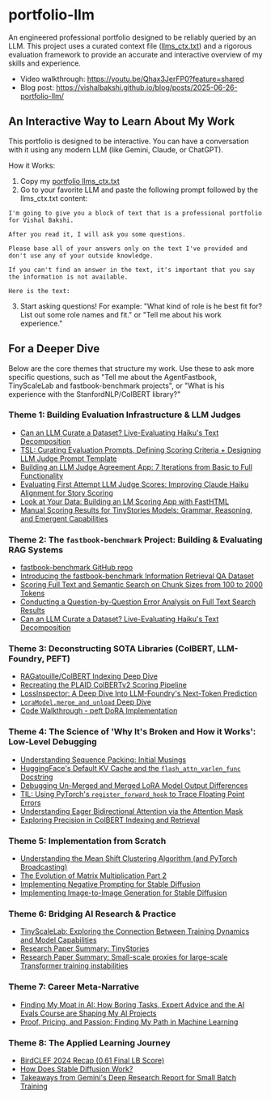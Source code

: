 # portfolio-llm

An engineered professional portfolio designed to be reliably queried by an LLM. This project uses a curated context file ([llms_ctx.txt](https://raw.githubusercontent.com/vishalbakshi/portfolio-llm/refs/heads/main/llms_ctx.txt)) and a rigorous evaluation framework to provide an accurate and interactive overview of my skills and experience.

- Video walkthrough: https://youtu.be/Qhax3JerFP0?feature=shared
- Blog post: https://vishalbakshi.github.io/blog/posts/2025-06-26-portfolio-llm/

## An Interactive Way to Learn About My Work

This portfolio is designed to be interactive. You can have a conversation with it using any modern LLM (like Gemini, Claude, or ChatGPT).

How it Works:

1. Copy my [portfolio llms_ctx.txt](https://raw.githubusercontent.com/vishalbakshi/portfolio-llm/refs/heads/main/llms_ctx.txt)
2. Go to your favorite LLM and paste the following prompt followed by the llms_ctx.txt content:

```
I'm going to give you a block of text that is a professional portfolio for Vishal Bakshi.

After you read it, I will ask you some questions.

Please base all of your answers only on the text I've provided and don't use any of your outside knowledge.

If you can't find an answer in the text, it's important that you say the information is not available.

Here is the text:
```
  
3. Start asking questions! For example: "What kind of role is he best fit for? List out some role names and fit." or "Tell me about his work experience."

## For a Deeper Dive

Below are the core themes that structure my work. Use these to ask more specific questions, such as "Tell me about the AgentFastbook, TinyScaleLab and fastbook-benchmark projects", or "What is his experience with the StanfordNLP/ColBERT library?"

### Theme 1: Building Evaluation Infrastructure & LLM Judges

* [Can an LLM Curate a Dataset? Live-Evaluating Haiku's Text Decomposition](https://youtu.be/NwPKy1rqXT8)
* [TSL: Curating Evaluation Prompts, Defining Scoring Criteria + Designing LLM Judge Prompt Template](https://youtu.be/k5J1S9N_j2g)
* [Building an LLM Judge Agreement App: 7 Iterations from Basic to Full Functionality](https://youtu.be/-a2D9cqXgN4) 
* [Evaluating First Attempt LLM Judge Scores: Improving Claude Haiku Alignment for Story Scoring](https://youtu.be/shIqv520AFY)
* [Look at Your Data: Building an LM Scoring App with FastHTML](https://youtu.be/tcTehUHyrGk) 
* [Manual Scoring Results for TinyStories Models: Grammar, Reasoning, and Emergent Capabilities](https://youtu.be/ZFu8N1Lc3oY)

### Theme 2: The `fastbook-benchmark` Project: Building & Evaluating RAG Systems

* [fastbook-benchmark GitHub repo](https://github.com/vishalbakshi/fastbook-benchmark)
* [Introducing the fastbook-benchmark Information Retrieval QA Dataset](https://youtu.be/VsVIy8k9rMU) 
* [Scoring Full Text and Semantic Search on Chunk Sizes from 100 to 2000 Tokens](https://vishalbakshi.github.io/blog/posts/2024-11-29-fastbook-benchmark-results/)
* [Conducting a Question-by-Question Error Analysis on Full Text Search Results](https://vishalbakshi.github.io/blog/posts/2024-09-05-fastbookRAG-bm25-error-analysis/)
* [Can an LLM Curate a Dataset? Live-Evaluating Haiku's Text Decomposition](https://youtu.be/NwPKy1rqXT8)

### Theme 3: Deconstructing SOTA Libraries (ColBERT, LLM-Foundry, PEFT)

* [RAGatouille/ColBERT Indexing Deep Dive](https://youtu.be/P9KXQ7pbv9s)
* [Recreating the PLAID ColBERTv2 Scoring Pipeline](https://vishalbakshi.github.io/blog/posts/2024-12-24-PLAID-ColBERTv2-scoring-pipeline/)
* [LossInspector: A Deep Dive Into LLM-Foundry's Next-Token Prediction](https://youtu.be/9ffnmeiDF_M)
* [`LoraModel.merge_and_unload` Deep Dive](https://youtu.be/NEosNY_d4zg) 
* [Code Walkthrough - peft DoRA Implementation](https://youtu.be/GE6jRudHhzY)

### Theme 4: The Science of 'Why It's Broken and How it Works': Low-Level Debugging

* [Understanding Sequence Packing: Initial Musings](https://youtu.be/xWnMDL9FDbg) 
* [HuggingFace's Default KV Cache and the `flash_attn_varlen_func` Docstring](https://youtu.be/pZpK5uGr7Lo) 
* [Debugging Un-Merged and Merged LoRA Model Output Differences](https://youtu.be/7fM8FClG66s) 
* [TIL: Using PyTorch's `register_forward_hook` to Trace Floating Point Errors](https://youtu.be/Y6qgWxU3oO4)
* [Understanding Eager Bidirectional Attention via the Attention Mask](https://youtu.be/u_v6HHyv4No)
* [Exploring Precision in ColBERT Indexing and Retrieval](https://youtu.be/aiNQ4I8YaD0)

### Theme 5: Implementation from Scratch

* [Understanding the Mean Shift Clustering Algorithm (and PyTorch Broadcasting)](https://youtu.be/kfl-cUz9iWw)  
* [The Evolution of Matrix Multiplication Part 2](https://youtu.be/iV63qy4ETJQ)
* [Implementing Negative Prompting for Stable Diffusion](https://youtu.be/_nzRTwEb47A)
* [Implementing Image-to-Image Generation for Stable Diffusion](https://youtu.be/POisZHNP23c)
  
### Theme 6: Bridging AI Research & Practice

* [TinyScaleLab: Exploring the Connection Between Training Dynamics and Model Capabilities](https://youtu.be/82mE39Ef5eY) 
* [Research Paper Summary: TinyStories](https://youtu.be/VqgHxKSEspw)
* [Research Paper Summary: Small-scale proxies for large-scale Transformer training instabilities](https://youtu.be/wY774B4JNLM)

### Theme 7: Career Meta-Narrative

* [Finding My Moat in AI: How Boring Tasks, Expert Advice and the AI Evals Course are Shaping My AI Projects](https://youtu.be/GkLAeWOi0r8)
* [Proof, Pricing, and Passion: Finding My Path in Machine Learning](https://youtu.be/9s88C8XBBiQ)

### Theme 8: The Applied Learning Journey

* [BirdCLEF 2024 Recap (0.61 Final LB Score)](https://www.kaggle.com/code/vishalbakshi/birdclef-2024-recap-0-61-final-lb-score) 
* [How Does Stable Diffusion Work?](https://vishalbakshi.github.io/blog/posts/2024-08-08-how-does-stable-diffusion-work/index.html)
* [Takeaways from Gemini's Deep Research Report for Small Batch Training](https://youtu.be/HMOyhKnZ5W0)

